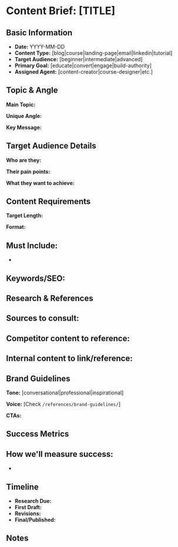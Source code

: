 # Content Brief: [TITLE]

## Basic Information
- **Date:** YYYY-MM-DD
- **Content Type:** [blog|course|landing-page|email|linkedin|tutorial]
- **Target Audience:** [beginner|intermediate|advanced]
- **Primary Goal:** [educate|convert|engage|build-authority]
- **Assigned Agent:** [content-creator|course-designer|etc.]

## Topic & Angle
**Main Topic:**

**Unique Angle:**

**Key Message:**

## Target Audience Details
**Who are they:**

**Their pain points:**

**What they want to achieve:**

## Content Requirements
**Target Length:**

**Format:**

**Must Include:**
-
-

**Keywords/SEO:**
-

## Research & References
**Sources to consult:**
-

**Competitor content to reference:**
-

**Internal content to link/reference:**
-

## Brand Guidelines
**Tone:** [conversational|professional|inspirational]

**Voice:** [Check `/references/brand-guidelines/`]

**CTAs:**

## Success Metrics
**How we'll measure success:**
-
-

## Timeline
- **Research Due:**
- **First Draft:**
- **Revisions:**
- **Final/Published:**

## Notes
